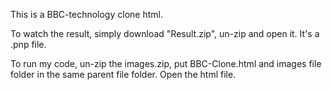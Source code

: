 This is a BBC-technology clone html.

To watch the result, simply download "Result.zip", un-zip and open it. It's a .pnp file.

To run my code, un-zip the images.zip, put BBC-Clone.html and images file folder in the same parent file folder. Open the html file.
